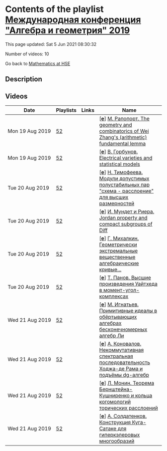 # Contents of the playlist [Международная конференция "Алгебра и геометрия" 2019](https://www.youtube.com/playlist?list=PLq3E5oubNNoDvM_KPfqUJydFmtbkUnDdR)

This page updated: Sat 5 Jun 2021 08:30:32

Number of videos: 10

Go back to [Mathematics at HSE](./README.md)

## Description



## Videos

|Date|Playlists|Links|Name|
|---|---|---|---|
| Mon&nbsp;19&nbsp;Aug&nbsp;2019 | [52](./playlists/52.md "Международная конференция \"Алгебра и геометрия\" 2019") |  | [[**e**](https://studio.youtube.com/video/d6Ar9AgCq8g/edit "Edit")] [М. Рапопорт. The geometry and combinatorics of Wei Zhang's (arithmetic) fundamental lemma](https://www.youtube.com/watch?v=d6Ar9AgCq8g&list=PLq3E5oubNNoDvM_KPfqUJydFmtbkUnDdR "Conference \"Algebra and Geometry\", 30-31 July 2019, Yaroslavl") |
| Mon&nbsp;19&nbsp;Aug&nbsp;2019 | [52](./playlists/52.md "Международная конференция \"Алгебра и геометрия\" 2019") |  | [[**e**](https://studio.youtube.com/video/Vi2hRqjTk1c/edit "Edit")] [В. Горбунов. Electrical varieties and statistical models](https://www.youtube.com/watch?v=Vi2hRqjTk1c&list=PLq3E5oubNNoDvM_KPfqUJydFmtbkUnDdR "Conference \"Algebra and Geometry\", 30-31 July 2019, Yaroslavl") |
| Tue&nbsp;20&nbsp;Aug&nbsp;2019 | [52](./playlists/52.md "Международная конференция \"Алгебра и геометрия\" 2019") |  | [[**e**](https://studio.youtube.com/video/rqRYP1AVjn8/edit "Edit")] [Н. Тимофеева. Модули допустимых полустабильных пар "схема - расслоение" для высших размерностей](https://www.youtube.com/watch?v=rqRYP1AVjn8&list=PLq3E5oubNNoDvM_KPfqUJydFmtbkUnDdR "Conference \"Algebra and Geometry\", 30-31 July 2019, Yaroslavl") |
| Tue&nbsp;20&nbsp;Aug&nbsp;2019 | [52](./playlists/52.md "Международная конференция \"Алгебра и геометрия\" 2019") |  | [[**e**](https://studio.youtube.com/video/l2L3h0vNMZU/edit "Edit")] [И. Мундет и Риера. Jordan property and compact subgroups of Diff](https://www.youtube.com/watch?v=l2L3h0vNMZU&list=PLq3E5oubNNoDvM_KPfqUJydFmtbkUnDdR "Conference \"Algebra and Geometry\", 30-31 July 2019, Yaroslavl") |
| Tue&nbsp;20&nbsp;Aug&nbsp;2019 | [52](./playlists/52.md "Международная конференция \"Алгебра и геометрия\" 2019") |  | [[**e**](https://studio.youtube.com/video/21SedmxaKBE/edit "Edit")] [Г. Михалкин. Геометрически экстремальные вещественные алгебраические кривые...](https://www.youtube.com/watch?v=21SedmxaKBE&list=PLq3E5oubNNoDvM_KPfqUJydFmtbkUnDdR "Г. Михалкин. Геометрически экстремальные вещественные алгебраические кривые на плоскости и в пространстве Conference \"Algebra and Geometry\", 30-31 July 2019, Yaroslavl") |
| Tue&nbsp;20&nbsp;Aug&nbsp;2019 | [52](./playlists/52.md "Международная конференция \"Алгебра и геометрия\" 2019") |  | [[**e**](https://studio.youtube.com/video/_3lir_ndG-w/edit "Edit")] [Т. Панов. Высшие произведения Уайтхеда в момент-угол-комплексах](https://www.youtube.com/watch?v=_3lir_ndG-w&list=PLq3E5oubNNoDvM_KPfqUJydFmtbkUnDdR "Conference \"Algebra and Geometry\", 30-31 July 2019, Yaroslavl") |
| Wed&nbsp;21&nbsp;Aug&nbsp;2019 | [52](./playlists/52.md "Международная конференция \"Алгебра и геометрия\" 2019") |  | [[**e**](https://studio.youtube.com/video/pGy_7dsM-6U/edit "Edit")] [М. Игнатьев. Примитивные идеалы в обёртывающих алгебрах бесконечномерных алгебр Ли](https://www.youtube.com/watch?v=pGy_7dsM-6U&list=PLq3E5oubNNoDvM_KPfqUJydFmtbkUnDdR "Conference \"Algebra and Geometry\", 30-31 July 2019, Yaroslavl") |
| Wed&nbsp;21&nbsp;Aug&nbsp;2019 | [52](./playlists/52.md "Международная конференция \"Алгебра и геометрия\" 2019") |  | [[**e**](https://studio.youtube.com/video/k7YNq5LfoZo/edit "Edit")] [А. Коновалов. Некоммутативная спектральная последовательность Ходжа-де Рама и подъёмы dg-алгебр](https://www.youtube.com/watch?v=k7YNq5LfoZo&list=PLq3E5oubNNoDvM_KPfqUJydFmtbkUnDdR "Conference \"Algebra and Geometry\", 30-31 July 2019, Yaroslavl") |
| Wed&nbsp;21&nbsp;Aug&nbsp;2019 | [52](./playlists/52.md "Международная конференция \"Алгебра и геометрия\" 2019") |  | [[**e**](https://studio.youtube.com/video/OpyRPtmSrqo/edit "Edit")] [Л. Монин. Теорема Бернштейна-Кушниренко и кольца когомологий торических расслоений](https://www.youtube.com/watch?v=OpyRPtmSrqo&list=PLq3E5oubNNoDvM_KPfqUJydFmtbkUnDdR "Conference \"Algebra and Geometry\", 30-31 July 2019, Yaroslavl") |
| Wed&nbsp;21&nbsp;Aug&nbsp;2019 | [52](./playlists/52.md "Международная конференция \"Алгебра и геометрия\" 2019") |  | [[**e**](https://studio.youtube.com/video/PBoxLP85rmY/edit "Edit")] [А. Солдатенков. Конструкция Куга-Сатаке для гиперкэлеровых многообразий](https://www.youtube.com/watch?v=PBoxLP85rmY&list=PLq3E5oubNNoDvM_KPfqUJydFmtbkUnDdR "Conference \"Algebra and Geometry\", 30-31 July 2019, Yaroslavl") |
